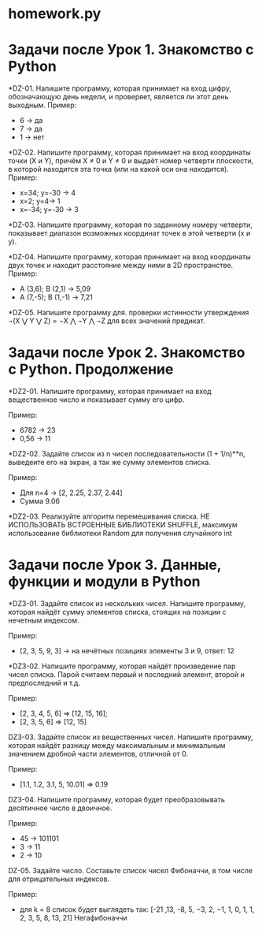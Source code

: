 # homework.py
# Задачи после Урок 1. Знакомство с Python

*DZ-01. Напишите программу, которая принимает на вход цифру, обозначающую день недели, и проверяет, является ли этот день выходным.
Пример:
- 6 -> да
- 7 -> да
- 1 -> нет

*DZ-02. Напишите программу, которая принимает на вход координаты точки (X и Y), причём X ≠ 0 и Y ≠ 0 и выдаёт номер четверти плоскости, в которой находится эта точка (или на какой оси она находится).
Пример:
- x=34; y=-30 -> 4
- x=2; y=4-> 1
- x=-34; y=-30 -> 3

*DZ-03. Напишите программу, которая по заданному номеру четверти, показывает диапазон возможных координат точек в этой четверти (x и y).

*DZ-04. Напишите программу, которая принимает на вход координаты двух точек и находит расстояние между ними в 2D пространстве.
Пример:
- A (3,6); B (2,1) -> 5,09
- A (7,-5); B (1,-1) -> 7,21

*DZ-05. Напишите программу для. проверки истинности утверждения ¬(X ⋁ Y ⋁ Z) = ¬X ⋀ ¬Y ⋀ ¬Z для всех значений предикат.

# Задачи после Урок 2. Знакомство с Python. Продолжение

*DZ2-01. Напишите программу, которая принимает на вход вещественное число и показывает сумму его цифр.

Пример:
+ 6782 -> 23
+ 0,56 -> 11

*DZ2-02. Задайте список из n чисел последовательности (1 + 1/n)**n, выведеите его на экран, а так же сумму элементов списка.

Пример:
+ Для n=4 -> [2, 2.25, 2.37, 2.44]
+ Сумма 9.06

*DZ2-03. Реализуйте алгоритм перемешивания списка. НЕ ИСПОЛЬЗОВАТЬ ВСТРОЕННЫЕ БИБЛИОТЕКИ SHUFFLE, максимум использование библиотеки Random для получения случайного int

# Задачи после Урок 3. Данные, функции и модули в Python

*DZ3-01. Задайте список из нескольких чисел. Напишите программу, которая найдёт сумму элементов списка, стоящих на позиции с нечетным индексом.

Пример:
+ [2, 3, 5, 9, 3] -> на нечётных позициях элементы 3 и 9, ответ: 12

*DZ3-02. Напишите программу, которая найдёт произведение пар чисел списка. Парой считаем первый и последний элемент, второй и предпоследний и т.д.

Пример:
+ [2, 3, 4, 5, 6] => [12, 15, 16];
+ [2, 3, 5, 6] => [12, 15]

DZ3-03. Задайте список из вещественных чисел. Напишите программу, которая найдёт разницу между максимальным и минимальным значением дробной части элементов, отличной от 0.

Пример:
+ [1.1, 1.2, 3.1, 5, 10.01] => 0.19

DZ3-04. Напишите программу, которая будет преобразовывать десятичное число в двоичное.

Пример:
+ 45 -> 101101
+ 3 -> 11
+ 2 -> 10

DZ-05. Задайте число. Составьте список чисел Фибоначчи, в том числе для отрицательных индексов.

Пример:
+ для k = 8 список будет выглядеть так: [-21 ,13, -8, 5, −3, 2, −1, 1, 0, 1, 1, 2, 3, 5, 8, 13, 21] Негафибоначчи

